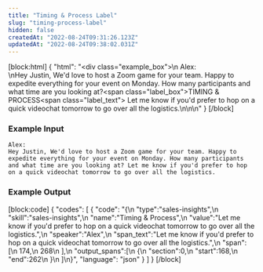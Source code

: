 ```yaml
---
title: "Timing & Process Label"
slug: "timing-process-label"
hidden: false
createdAt: "2022-08-24T09:31:26.123Z"
updatedAt: "2022-08-24T09:38:02.031Z"
---
```

[block:html]
{
  "html": "<div class=\"example_box\">\n  Alex:<br/>\nHey Justin, We'd love to host a Zoom game for your team. Happy to expedite everything for your event on Monday. How many participants and what time are you looking at?<span class=\"label_box\">TIMING & PROCESS</span><span class=\"label_text\"> Let me know if you'd prefer to hop on a quick videochat tomorrow to go over all the logistics.</span>\n</div>\n\n<style>\n  .label_box { \n    box-sizing: border-box;\n    border-width: 0px;\n    border-style: solid;\n    border-bottom-left-radius: 0.25rem;\n    border-top-left-radius: 0.25rem;\n    border-top-right-radius: 0.25rem;\n    background-color: rgb(241, 59, 233);\n    color: white;\n    padding: 2px;\n    position: relative;\n    outline-style: none;\">\n  }\n  .label_text {\n    box-sizing: border-box;\n    border-width: 0px 0px 2px;\n    border-style: solid;\n    border-color: rgb(241, 59, 233);\n\t}\n  .example_box {\n    max-width: 40rem;\n    margin: 0 auto;\n    background-color: rgb(243, 245, 249);\n    padding: 18px;\n    line-height: 28px;\n  }\n  .tooltip {\n    color:white;\n    background-color: black;\n    width: 235px;\n    position: absolute;\n        top: 26px;\n        left: 15px;\n  }\n</style>"
}
[/block]
### Example Input

```
Alex:
Hey Justin, We'd love to host a Zoom game for your team. Happy to expedite everything for your event on Monday. How many participants and what time are you looking at? Let me know if you'd prefer to hop on a quick videochat tomorrow to go over all the logistics.
```

### Example Output
[block:code]
{
  "codes": [
    {
      "code": "{\n   \"type\":\"sales-insights\",\n   \"skill\":\"sales-insights\",\n   \"name\":\"Timing & Process\",\n   \"value\":\"Let me know if you'd prefer to hop on a quick videochat tomorrow to go over all the logistics.\",\n   \"speaker\":\"Alex\",\n   \"span_text\":\"Let me know if you'd prefer to hop on a quick videochat tomorrow to go over all the logistics.\",\n   \"span\":[\n      174,\n      268\n   ],\n   \"output_spans\":[\n      {\n         \"section\":0,\n         \"start\":168,\n         \"end\":262\n      }\n   ]\n}",
      "language": "json"
    }
  ]
}
[/block]